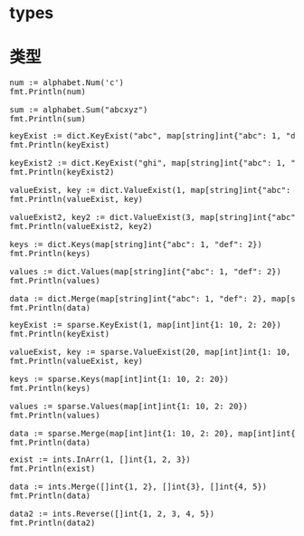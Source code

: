# types
类型
==

<pre>
num := alphabet.Num('c')
fmt.Println(num)

sum := alphabet.Sum("abcxyz")
fmt.Println(sum)
</pre>

<pre>
keyExist := dict.KeyExist("abc", map[string]int{"abc": 1, "def": 2})
fmt.Println(keyExist)

keyExist2 := dict.KeyExist("ghi", map[string]int{"abc": 1, "def": 2})
fmt.Println(keyExist2)

valueExist, key := dict.ValueExist(1, map[string]int{"abc": 1, "def": 2})
fmt.Println(valueExist, key)

valueExist2, key2 := dict.ValueExist(3, map[string]int{"abc": 1, "def": 2})
fmt.Println(valueExist2, key2)

keys := dict.Keys(map[string]int{"abc": 1, "def": 2})
fmt.Println(keys)

values := dict.Values(map[string]int{"abc": 1, "def": 2})
fmt.Println(values)

data := dict.Merge(map[string]int{"abc": 1, "def": 2}, map[string]int{"hij": 3, "klm": 4})
fmt.Println(data)
</pre>

<pre>
keyExist := sparse.KeyExist(1, map[int]int{1: 10, 2: 20})
fmt.Println(keyExist)

valueExist, key := sparse.ValueExist(20, map[int]int{1: 10, 2: 20})
fmt.Println(valueExist, key)

keys := sparse.Keys(map[int]int{1: 10, 2: 20})
fmt.Println(keys)

values := sparse.Values(map[int]int{1: 10, 2: 20})
fmt.Println(values)

data := sparse.Merge(map[int]int{1: 10, 2: 20}, map[int]int{3: 30, 4: 40})
fmt.Println(data)
</pre>

<pre>
exist := ints.InArr(1, []int{1, 2, 3})
fmt.Println(exist)

data := ints.Merge([]int{1, 2}, []int{3}, []int{4, 5})
fmt.Println(data)

data2 := ints.Reverse([]int{1, 2, 3, 4, 5})
fmt.Println(data2)
</pre>